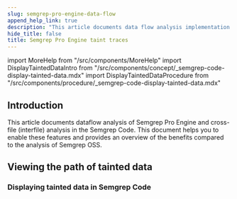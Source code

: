 ```yaml
---
slug: semgrep-pro-engine-data-flow
append_help_link: true
description: "This article documents data flow analysis implementation in Semgrep AppSec Platform and helps you to enable and find it on the Findings page."
hide_title: false
title: Semgrep Pro Engine taint traces
---
```


import MoreHelp from "/src/components/MoreHelp"
import DisplayTaintedDataIntro from "/src/components/concept/_semgrep-code-display-tainted-data.mdx"
import DisplayTaintedDataProcedure from "/src/components/procedure/_semgrep-code-display-tainted-data.mdx"

## Introduction

This article documents dataflow analysis of Semgrep Pro Engine and cross-file (interfile) analysis in the Semgrep Code. This document helps you to enable these features and provides an overview of the benefits compared to the analysis of Semgrep OSS.

## Viewing the path of tainted data

<DisplayTaintedDataIntro />

### Displaying tainted data in Semgrep Code

<DisplayTaintedDataProcedure />

<MoreHelp />
